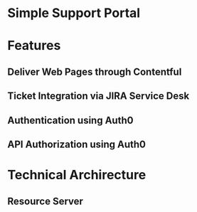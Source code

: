 # Simple Support Portal

# Features
## Deliver Web Pages through Contentful
## Ticket Integration via JIRA Service Desk
## Authentication using Auth0
## API Authorization using Auth0

# Technical Archirecture
## Resource Server
